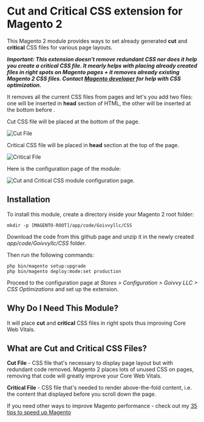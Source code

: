 # Cut and Critical CSS extension for Magento 2

This Magento 2 module provides ways to set already generated  **cut** and **critical** CSS files for various page layouts.

***Important: This extension doesn't remove redundant CSS nor does it help you create a critical CSS file. It mearly helps with placing already created files in right spots on Magento pages + it removes already existing Magento 2 CSS files. Contact [Magento developer](https://www.goivvy.com/contacts) for help with CSS optimization.***

It removes all the current CSS files from pages and let's you add two files: one will be inserted in **head** section of HTML, the other will be inserted at the bottom before **</body>**.

Cut CSS file will be placed at the bottom of the page.

![Cut File](https://www.goivvy.com/media/cut-css-example.png)

Critical CSS file will be placed in **head** section at the top of the page.

![Critical File](https://www.goivvy.com/media/critical-css-example.png)

Here is the configuration page of the module:

![Cut and Critical CSS module configuration page.](https://www.goivvy.com/media/goivvyllc-css.png)

## Installation

To install this module, create a directory inside your Magento 2 root folder:

```
mkdir -p [MAGENTO-ROOT]/app/code/Goivvyllc/CSS
```

Download the code from this github page and unzip it in the newly created _app/code/Goivvyllc/CSS_ folder.

Then run the following commands:

```
php bin/magento setup:upgrade
php bin/magento deploy:mode:set production
```

Proceed to the configuration page at _Stores > Configuration > Goivvy LLC > CSS Optimizations_ and set up the extension.

## Why Do I Need This Module?

It will place **cut** and **critical** CSS files in right spots thus improving Core Web Vitals.

## What are Cut and Critical CSS Files?

**Cut File** - CSS file that's necessary to display page layout but with redundant code removed. Magento 2 places lots of unused CSS on pages, removing that code will greatly improve your Core Web Vitals.

**Critical File** - CSS file that's needed to render above-the-fold content, i.e. the content that displayed before you scroll down the page.

If you need other ways to improve Magento performance - check out my [35 tips to speed up Magento](https://www.goivvy.com/blog/speed-up-magento)
